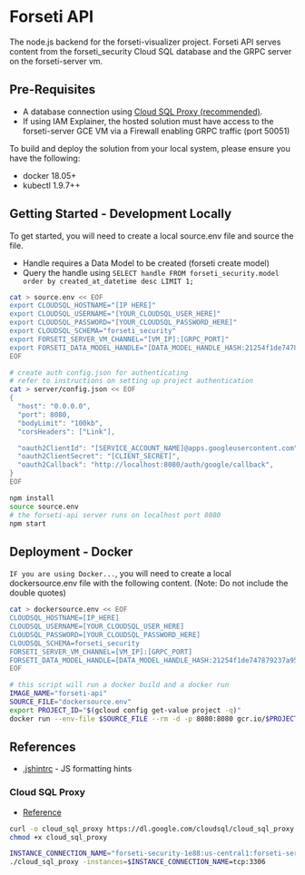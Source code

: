 # Forseti API

The node.js backend for the forseti-visualizer project.  Forseti API serves content from the forseti_security Cloud SQL database and the GRPC server on the forseti-server vm.

## Pre-Requisites

* A database connection using [Cloud SQL Proxy (recommended)](#Cloud-SQL-Proxy).
* If using IAM Explainer, the hosted solution must have access to the forseti-server GCE VM via a Firewall enabling GRPC traffic (port 50051)

To build and deploy the solution from your local system, please ensure you have the following:

* docker 18.05+
* kubectl 1.9.7++

## Getting Started - Development Locally

To get started, you will need to create a local source.env file and source the file.

* Handle requires a Data Model to be created (forseti create model)
* Query the handle using `SELECT handle FROM forseti_security.model order by created_at_datetime desc LIMIT 1;`

```bash
cat > source.env << EOF
export CLOUDSQL_HOSTNAME="[IP HERE]"
export CLOUDSQL_USERNAME="[YOUR_CLOUDSQL_USER_HERE]"
export CLOUDSQL_PASSWORD="[YOUR_CLOUDSQL_PASSWORD_HERE]"
export CLOUDSQL_SCHEMA="forseti_security"
export FORSETI_SERVER_VM_CHANNEL="[VM_IP]:[GRPC_PORT]"
export FORSETI_DATA_MODEL_HANDLE="[DATA_MODEL_HANDLE_HASH:21254f1de747879237a95cb552e80844]"
EOF

# create auth config.json for authenticating
# refer to instructions on setting up project authentication
cat > server/config.json << EOF
{
  "host": "0.0.0.0",
  "port": 8080,
  "bodyLimit": "100kb",
  "corsHeaders": ["Link"],

  "oauth2ClientId": "[SERVICE_ACCOUNT_NAME]@apps.googleusercontent.com",
  "oauth2ClientSecret": "[CLIENT_SECRET]",
  "oauth2Callback": "http://localhost:8080/auth/google/callback",
}
EOF

npm install
source source.env
# the forseti-api server runs on localhost port 8080
npm start
```

## Deployment - Docker

`IF you are using Docker...`, you will need to create a local dockersource.env file with the following content.  (Note: Do not include the double quotes)

```bash
cat > dockersource.env << EOF
CLOUDSQL_HOSTNAME=[IP_HERE]
CLOUDSQL_USERNAME=[YOUR_CLOUDSQL_USER_HERE]
CLOUDSQL_PASSWORD=[YOUR_CLOUDSQL_PASSWORD_HERE]
CLOUDSQL_SCHEMA=forseti_security
FORSETI_SERVER_VM_CHANNEL=[VM_IP]:[GRPC_PORT]
FORSETI_DATA_MODEL_HANDLE=[DATA_MODEL_HANDLE_HASH:21254f1de747879237a95cb552e80844]
EOF

# this script will run a docker build and a docker run
IMAGE_NAME="forseti-api"
SOURCE_FILE="dockersource.env"
export PROJECT_ID="$(gcloud config get-value project -q)"
docker run --env-file $SOURCE_FILE --rm -d -p 8080:8080 gcr.io/$PROJECT_ID/$IMAGE_NAME
```

## References

* [.jshintrc](https://stackoverflow.com/questions/36318895/vs-code-with-es6) - JS formatting hints

### Cloud SQL Proxy

* [Reference](https://cloud.google.com/sql/docs/mysql/connect-admin-proxy#install)

```bash
curl -o cloud_sql_proxy https://dl.google.com/cloudsql/cloud_sql_proxy.darwin.amd64
chmod +x cloud_sql_proxy

INSTANCE_CONNECTION_NAME="forseti-security-1e88:us-central1:forseti-server-db-586f404"
./cloud_sql_proxy -instances=$INSTANCE_CONNECTION_NAME=tcp:3306
```
